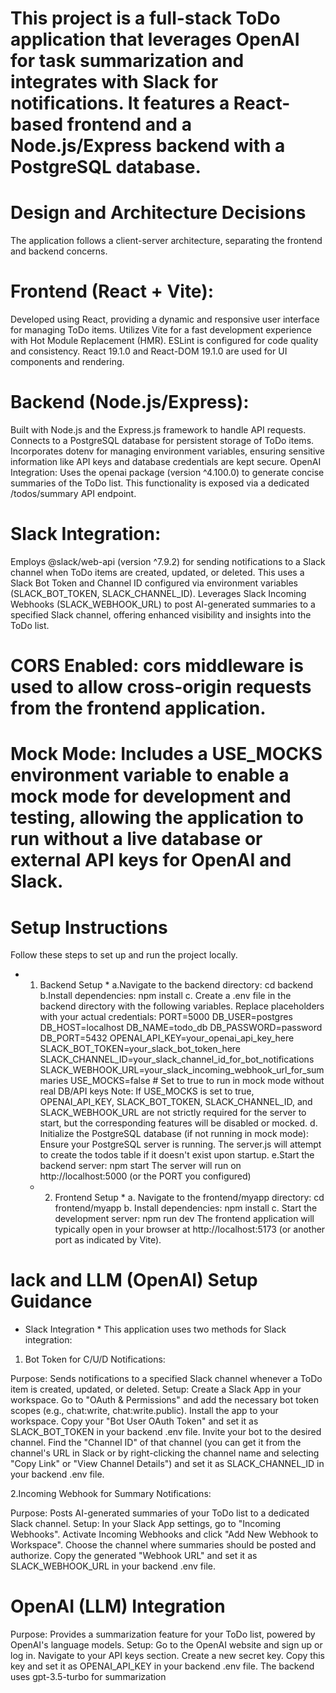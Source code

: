 # This project is a full-stack ToDo application that leverages OpenAI for task summarization and integrates with Slack for notifications. It features a React-based frontend and a Node.js/Express backend with a PostgreSQL database.

# Design and Architecture Decisions
The application follows a client-server architecture, separating the frontend and backend concerns.

# Frontend (React + Vite):
Developed using React, providing a dynamic and responsive user interface for managing ToDo items.
Utilizes Vite for a fast development experience with Hot Module Replacement (HMR).
ESLint is configured for code quality and consistency.
React 19.1.0 and React-DOM 19.1.0 are used for UI components and rendering.

# Backend (Node.js/Express):
Built with Node.js and the Express.js framework to handle API requests.
Connects to a PostgreSQL database for persistent storage of ToDo items.
Incorporates dotenv for managing environment variables, ensuring sensitive information like API keys and database credentials are kept secure.
OpenAI Integration: Uses the openai package (version ^4.100.0) to generate concise summaries of the ToDo list. This functionality is exposed via a dedicated /todos/summary API endpoint.

# Slack Integration:
Employs @slack/web-api (version ^7.9.2) for sending notifications to a Slack channel when ToDo items are created, updated, or deleted. This uses a Slack Bot Token and Channel ID configured via environment variables (SLACK_BOT_TOKEN, SLACK_CHANNEL_ID).
Leverages Slack Incoming Webhooks (SLACK_WEBHOOK_URL) to post AI-generated summaries to a specified Slack channel, offering enhanced visibility and insights into the ToDo list.
# CORS Enabled: cors middleware is used to allow cross-origin requests from the frontend application.
# Mock Mode: Includes a USE_MOCKS environment variable to enable a mock mode for development and testing, allowing the application to run without a live database or external API keys for OpenAI and Slack.

# Setup Instructions
Follow these steps to set up and run the project locally.

* 1. Backend Setup *
 a.Navigate to the backend directory:
   cd backend
 b.Install dependencies:
   npm install
 c. Create a .env file in the backend directory with the following variables. Replace placeholders with your actual credentials:
    PORT=5000
    DB_USER=postgres
    DB_HOST=localhost
    DB_NAME=todo_db
    DB_PASSWORD=password
    DB_PORT=5432
    OPENAI_API_KEY=your_openai_api_key_here
    SLACK_BOT_TOKEN=your_slack_bot_token_here
    SLACK_CHANNEL_ID=your_slack_channel_id_for_bot_notifications
    SLACK_WEBHOOK_URL=your_slack_incoming_webhook_url_for_summaries
    USE_MOCKS=false # Set to true to run in mock mode without real DB/API keys
Note: If USE_MOCKS is set to true, OPENAI_API_KEY, SLACK_BOT_TOKEN, SLACK_CHANNEL_ID, and SLACK_WEBHOOK_URL are not strictly required for the server to start, but the corresponding features will be disabled or mocked.
  d. Initialize the PostgreSQL database (if not running in mock mode): Ensure your PostgreSQL server is running. The server.js will attempt to create the todos table if it 
     doesn't exist upon startup.
  e.Start the backend server:
     npm start
The server will run on http://localhost:5000 (or the PORT you configured)

  * 2. Frontend Setup *
  a. Navigate to the frontend/myapp directory:
    cd frontend/myapp
  b. Install dependencies:
    npm install
  c. Start the development server:
     npm run dev
The frontend application will typically open in your browser at http://localhost:5173 (or another port as indicated by Vite).

# lack and LLM (OpenAI) Setup Guidance
 * Slack Integration *
This application uses two methods for Slack integration:

 1. Bot Token for C/U/D Notifications:

Purpose: Sends notifications to a specified Slack channel whenever a ToDo item is created, updated, or deleted.
Setup:
Create a Slack App in your workspace.
Go to "OAuth & Permissions" and add the necessary bot token scopes (e.g., chat:write, chat:write.public).
Install the app to your workspace.
Copy your "Bot User OAuth Token" and set it as SLACK_BOT_TOKEN in your backend .env file.
Invite your bot to the desired channel.
Find the "Channel ID" of that channel (you can get it from the channel's URL in Slack or by right-clicking the channel name and selecting "Copy Link" or "View Channel Details") and set it as SLACK_CHANNEL_ID in your backend .env file.

 2.Incoming Webhook for Summary Notifications:

Purpose: Posts AI-generated summaries of your ToDo list to a dedicated Slack channel.
Setup:
In your Slack App settings, go to "Incoming Webhooks".
Activate Incoming Webhooks and click "Add New Webhook to Workspace".
Choose the channel where summaries should be posted and authorize.
Copy the generated "Webhook URL" and set it as SLACK_WEBHOOK_URL in your backend .env file.

# OpenAI (LLM) Integration
Purpose: Provides a summarization feature for your ToDo list, powered by OpenAI's language models.
Setup:
Go to the OpenAI website and sign up or log in.
Navigate to your API keys section.
Create a new secret key.
Copy this key and set it as OPENAI_API_KEY in your backend .env file.
The backend uses gpt-3.5-turbo for summarization
       
